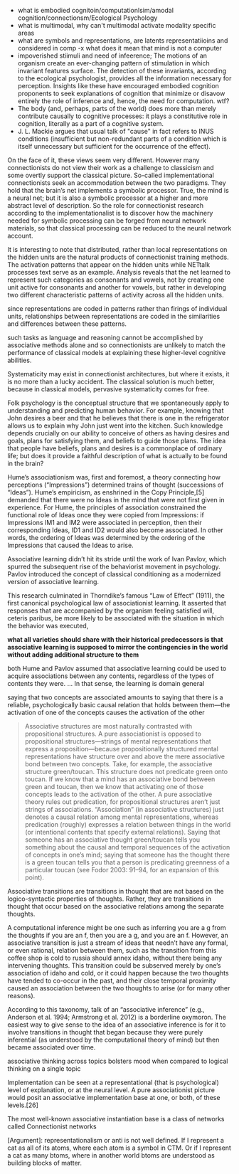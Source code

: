 - what is embodied cognitoin/computationlsim/amodal cognition/connectionsm/Ecological Psychology
- what is multimodal, why can't multimodal activate modality specific areas
-  what are symbols and representations, are latents representatiioins and considered in comp
-x what does it mean that mind is not a computer
- impoverished stiimuli and need of infeerence; The motions of an organism create an ever-changing pattern of stimulation in which invariant features surface. The detection of these invariants, according to the ecological psychologist, provides all the information necessary for perception. Insights like these have encouraged embodied cognition proponents to seek explanations of cognition that minimize or disavow entirely the role of inference and, hence, the need for computation. wtf?
-  The body (and, perhaps, parts of the world) does more than merely contribute causally to cognitive processes: it plays a constitutive role in cognition, literally as a part of a cognitive system. 
- J. L. Mackie argues that usual talk of "cause" in fact refers to INUS conditions (insufficient but non-redundant parts of a condition which is itself unnecessary but sufficient for the occurrence of the effect).

On the face of it, these views seem very different. However many connectionists do not view their work as a challenge to classicism and some overtly support the classical picture. So-called implementational connectionists seek an accommodation between the two paradigms. They hold that the brain’s net implements a symbolic processor. True, the mind is a neural net; but it is also a symbolic processor at a higher and more abstract level of description. So the role for connectionist research according to the implementationalist is to discover how the machinery needed for symbolic processing can be forged from neural network materials, so that classical processing can be reduced to the neural network account.

It is interesting to note that distributed, rather than local representations on the hidden units are the natural products of connectionist training methods. The activation patterns that appear on the hidden units while NETtalk processes text serve as an example. Analysis reveals that the net learned to represent such categories as consonants and vowels, not by creating one unit active for consonants and another for vowels, but rather in developing two different characteristic patterns of activity across all the hidden units.


 since representations are coded in patterns rather than firings of individual units, relationships between representations are coded in the similarities and differences between these patterns.

such tasks as language and reasoning cannot be accomplished by associative methods alone and so connectionists are unlikely to match the performance of classical models at explaining these higher-level cognitive abilities. 

Systematicity may exist in connectionist architectures, but where it exists, it is no more than a lucky accident. The classical solution is much better, because in classical models, pervasive systematicity comes for free.

Folk psychology is the conceptual structure that we spontaneously apply to understanding and predicting human behavior. For example, knowing that John desires a beer and that he believes that there is one in the refrigerator allows us to explain why John just went into the kitchen. Such knowledge depends crucially on our ability to conceive of others as having desires and goals, plans for satisfying them, and beliefs to guide those plans. The idea that people have beliefs, plans and desires is a commonplace of ordinary life; but does it provide a faithful description of what is actually to be found in the brain?

Hume’s associationism was, first and foremost, a theory connecting how perceptions (“Impressions”) determined trains of thought (successions of “Ideas”). Hume’s empiricism, as enshrined in the Copy Principle,[5] demanded that there were no Ideas in the mind that were not first given in experience. For Hume, the principles of association constrained the functional role of Ideas once they were copied from Impressions: if Impressions IM1 and IM2 were associated in perception, then their corresponding Ideas, ID1 and ID2 would also become associated. In other words, the ordering of Ideas was determined by the ordering of the Impressions that caused the Ideas to arise.

Associative learning didn’t hit its stride until the work of Ivan Pavlov, which spurred the subsequent rise of the behaviorist movement in psychology. Pavlov introduced the concept of classical conditioning as a modernized version of associative learning.

This research culminated in Thorndike’s famous “Law of Effect” (1911), the first canonical psychological law of associationist learning. It asserted that responses that are accompanied by the organism feeling satisfied will, ceteris paribus, be more likely to be associated with the situation in which the behavior was executed,

**what all varieties should share with their historical predecessors is that associative learning is supposed to mirror the contingencies in the world without adding additional structure to them**

both Hume and Pavlov assumed that associative learning could be used to acquire associations between any contents, regardless of the types of contents they were. ... In that sense, the learning is domain general

saying that two concepts are associated amounts to saying that there is a reliable, psychologically basic causal relation that holds between them—the activation of one of the concepts causes the activation of the other

> Associative structures are most naturally contrasted with propositional structures. A pure associationist is opposed to propositional structures—strings of mental representations that express a proposition—because propositionally structured mental representations have structure over and above the mere associative bond between two concepts. Take, for example, the associative structure green/toucan. This structure does not predicate green onto toucan. If we know that a mind has an associative bond between green and toucan, then we know that activating one of those concepts leads to the activation of the other. A pure associative theory rules out predication, for propositional structures aren’t just strings of associations. “Association” (in associative structures) just denotes a causal relation among mental representations, whereas predication (roughly) expresses a relation between things in the world (or intentional contents that specify external relations). Saying that someone has an associative thought green/toucan tells you something about the causal and temporal sequences of the activation of concepts in one’s mind; saying that someone has the thought there is a green toucan tells you that a person is predicating greenness of a particular toucan (see Fodor 2003: 91–94, for an expansion of this point).

Associative transitions are transitions in thought that are not based on the logico-syntactic properties of thoughts. Rather, they are transitions in thought that occur based on the associative relations among the separate thoughts.

A computational inference might be one such as inferring you are a g from the thoughts if you are an f, then you are a g, and you are an f. However, an associative transition is just a stream of ideas that needn’t have any formal, or even rational, relation between them, such as the transition from this coffee shop is cold to russia should annex idaho, without there being any intervening thoughts. This transition could be subserved merely by one’s association of idaho and cold, or it could happen because the two thoughts have tended to co-occur in the past, and their close temporal proximity caused an association between the two thoughts to arise (or for many other reasons).

According to this taxonomy, talk of an “associative inference” (e.g., Anderson et al. 1994; Armstrong et al. 2012) is a borderline oxymoron. The easiest way to give sense to the idea of an associative inference is for it to involve transitions in thought that began because they were purely inferential (as understood by the computational theory of mind) but then became associated over time.

associative thinking across topics bolsters mood when compared to logical thinking on a single topic

Implementation can be seen at a representational (that is psychological) level of explanation, or at the neural level. A pure associationist picture would posit an associative implementation base at one, or both, of these levels.[26]

The most well-known associative instantiation base is a class of networks called Connectionist networks

[Argument]: representationalism or anti is not well defined. If I represent a cat as all of its atoms, where each atom is a symbol in CTM. Or if I represent a cat as many btoms, where in another world btoms are understood as building blocks of matter.